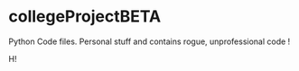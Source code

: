 # collegeProjectBETA
Python Code files. Personal stuff and contains rogue, unprofessional code !

H!
